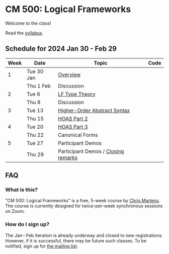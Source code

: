 # CM 500: Logical Frameworks

Welcome to the class!

Read the [syllabus](syllabus.md).

## Schedule for 2024 Jan 30 - Feb 29

| Week | Date       | Topic         | Code   |
| ---- | ---------- | ------------- | ------ |
| 1    | Tue 30 Jan | [Overview](lec1.md)      |        |
|      | Thu 1 Feb  | Discussion    |        |
| 2    | Tue 6      | [LF Type Theory](lec2.md) |        |
|      | Thu 8      | Discussion    |        |
| 3    | Tue 13     | [Higher-Order Abstract Syntax](lec3.md) |        |
|      | Thu 15     | [HOAS Part 2](lec3.md)    |        |
| 4    | Tue 20     | [HOAS Part 3](lec4.md) | |
|      | Thu 22     | Canonical Forms    |        |
| 5    | Tue 27     | Participant Demos |   |
|      | Thu 29     | Participant Demos / [Closing remarks](https://docs.google.com/presentation/d/1o7Pk084vqwwmqzmdV1jprOfY_IQSEp4A5cjLDjgvwJc/edit?usp=sharing) | |


## FAQ

### What is this?
"CM 500: Logical Frameworks" is a free, 5-week course by [Chris
Martens](https://khoury.northeastern.edu/~cmartens).
The course is currently designed for twice-per-week synchronous
sessions on Zoom.

### How do I sign up?

The Jan--Feb iteration is already underway and closed to new registrations.
However, if it is successful, there may be future such classes.
To be notified, sign up for [the mailing
list](https://gaggle.email/join/cm-special-topics@gaggle.email).


